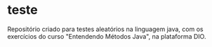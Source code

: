 # teste

Repositório criado para testes aleatórios na linguagem java, com os exercícios do curso "Entendendo Métodos Java", na plataforma DIO.
